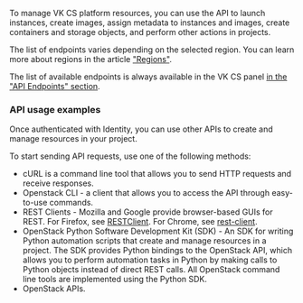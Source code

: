 To manage VK CS platform resources, you can use the API to launch instances, create images, assign metadata to instances and images, create containers and storage objects, and perform other actions in projects.

<warn>

The list of endpoints varies depending on the selected region. You can learn more about regions in the article ["Regions"](https://mcs.mail.ru/docs/ru/additionals/start/user-account/regions).

</warn>

The list of available endpoints is always available in the VK CS panel [in the "API Endpoints" section](https://mcs.mail.ru/app/project/endpoints/).

### API usage examples

Once authenticated with Identity, you can use other APIs to create and manage resources in your project.

To start sending API requests, use one of the following methods:

- cURL is a command line tool that allows you to send HTTP requests and receive responses.
- Openstack CLI - a client that allows you to access the API through easy-to-use commands.
- REST Clients - Mozilla and Google provide browser-based GUIs for REST. For Firefox, see [RESTClient](https://addons.mozilla.org/en-US/firefox/addon/restclient/). For Chrome, see [rest-client](https://code.google.com/archive/p/rest-client/).
- OpenStack Python Software Development Kit (SDK) - An SDK for writing Python automation scripts that create and manage resources in a project. The SDK provides Python bindings to the OpenStack API, which allows you to perform automation tasks in Python by making calls to Python objects instead of direct REST calls. All OpenStack command line tools are implemented using the Python SDK.
- OpenStack APIs.

